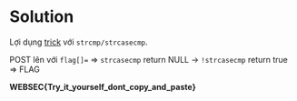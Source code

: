 # Solution

Lợi dụng [trick](https://book.hacktricks.xyz/network-services-pentesting/pentesting-web/php-tricks-esp#strcmp-strcasecmp) với `strcmp/strcasecmp`.


POST lên với `flag[]=` => `strcasecmp` return NULL -> `!strcasecmp` return true => FLAG


**WEBSEC{Try_it_yourself_dont_copy_and_paste}**